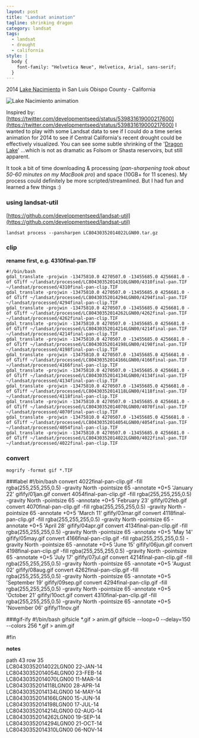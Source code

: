 ```yaml
---
layout: post
title: "Landsat animation"
tagline: shrinking dragon
category: landsat
tags:
  - landsat
  - drought
  - california
style: |
  body {
    font-family: "Helvetica Neue", Helvetica, Arial, sans-serif;
  }
---
```


2014 [Lake Nacimiento](http://www.openstreetmap.org/#map=12/35.7432/-120.9483) in San Luis Obispo County - California

![Lake Nacimiento animation](http://i.imgur.com/s7ukngS.gif)

Inspired by: [https://twitter.com/developmentseed/status/539831619000217600](https://twitter.com/developmentseed/status/539831619000217600) I wanted to play with some Landsat data to see if I could do a time series animation for 2014 to see if Central California's recent drought could be effectively visualized. You can see some subtle shrinking of the '[Dragon Lake](http://en.wikipedia.org/wiki/Lake_Nacimiento)' ...which is not as dramatic as Folsom or Shasta reservoirs, but still apparent.

It took a bit of time downloading & processing (_pan-sharpening took about 50-60 minutes on my MacBook pro_) and space (10GB+ for 11 scenes). My process could definitely be more scripted/streamlined. But I had fun and learned a few things :)

### using landsat-util
[https://github.com/developmentseed/landsat-util](https://github.com/developmentseed/landsat-util)  

	landsat process --pansharpen LC80430352014022LGN00.tar.gz

### clip
**rename first, e.g. 4310final-pan.TIF**  

	#!/bin/bash
	gdal_translate -projwin -13475810.0 4270507.0 -13455685.0 4256681.0 -of GTiff ~/landsat/processed/LC80430352014310LGN00/4310final-pan.TIF ~/landsat/processed/4310final-pan-clip.TIF
	gdal_translate -projwin -13475810.0 4270507.0 -13455685.0 4256681.0 -of GTiff ~/landsat/processed/LC80430352014294LGN00/4294final-pan.TIF ~/landsat/processed/4294final-pan-clip.TIF
	gdal_translate -projwin -13475810.0 4270507.0 -13455685.0 4256681.0 -of GTiff ~/landsat/processed/LC80430352014262LGN00/4262final-pan.TIF ~/landsat/processed/4262final-pan-clip.TIF
	gdal_translate -projwin -13475810.0 4270507.0 -13455685.0 4256681.0 -of GTiff ~/landsat/processed/LC80430352014214LGN00/4214final-pan.TIF ~/landsat/processed/4214final-pan-clip.TIF
	gdal_translate -projwin -13475810.0 4270507.0 -13455685.0 4256681.0 -of GTiff ~/landsat/processed/LC80430352014198LGN00/4198final-pan.TIF ~/landsat/processed/4198final-pan-clip.TIF
	gdal_translate -projwin -13475810.0 4270507.0 -13455685.0 4256681.0 -of GTiff ~/landsat/processed/LC80430352014166LGN00/4166final-pan.TIF ~/landsat/processed/4166final-pan-clip.TIF
	gdal_translate -projwin -13475810.0 4270507.0 -13455685.0 4256681.0 -of GTiff ~/landsat/processed/LC80430352014134LGN00/4134final-pan.TIF ~/landsat/processed/4134final-pan-clip.TIF
	gdal_translate -projwin -13475810.0 4270507.0 -13455685.0 4256681.0 -of GTiff ~/landsat/processed/LC80430352014118LGN00/4118final-pan.TIF ~/landsat/processed/4118final-pan-clip.TIF
	gdal_translate -projwin -13475810.0 4270507.0 -13455685.0 4256681.0 -of GTiff ~/landsat/processed/LC80430352014070LGN00/4070final-pan.TIF ~/landsat/processed/4070final-pan-clip.TIF
	gdal_translate -projwin -13475810.0 4270507.0 -13455685.0 4256681.0 -of GTiff ~/landsat/processed/LC80430352014054LGN00/4054final-pan.TIF ~/landsat/processed/4054final-pan-clip.TIF
	gdal_translate -projwin -13475810.0 4270507.0 -13455685.0 4256681.0 -of GTiff ~/landsat/processed/LC80430352014022LGN00/4022final-pan.TIF ~/landsat/processed/4022final-pan-clip.TIF

### convert
	mogrify -format gif *.TIF

###label
	#!/bin/bash
	convert 4022final-pan-clip.gif -fill rgba\(255,255,255,0.5\) -gravity North -pointsize 65 -annotate +0+5 'January 22' gifify/01jan.gif
	convert 4054final-pan-clip.gif -fill rgba\(255,255,255,0.5\) -gravity North -pointsize 65 -annotate +0+5 'February 23' gifify/02feb.gif
	convert 4070final-pan-clip.gif -fill rgba\(255,255,255,0.5\) -gravity North -pointsize 65 -annotate +0+5 'March 11' gifify/03mar.gif
	convert 4118final-pan-clip.gif -fill rgba\(255,255,255,0.5\) -gravity North -pointsize 65 -annotate +0+5 'April 28' gifify/04apr.gif
	convert 4134final-pan-clip.gif -fill rgba\(255,255,255,0.5\) -gravity North -pointsize 65 -annotate +0+5 'May 14' gifify/05may.gif
	convert 4166final-pan-clip.gif -fill rgba\(255,255,255,0.5\) -gravity North -pointsize 65 -annotate +0+5 'June 15' gifify/06jun.gif
	convert 4198final-pan-clip.gif -fill rgba\(255,255,255,0.5\) -gravity North -pointsize 65 -annotate +0+5 'July 17' gifify/07jul.gif
	convert 4214final-pan-clip.gif -fill rgba\(255,255,255,0.5\) -gravity North -pointsize 65 -annotate +0+5 'August 02' gifify/08aug.gif
	convert 4262final-pan-clip.gif -fill rgba\(255,255,255,0.5\) -gravity North -pointsize 65 -annotate +0+5 'September 19' gifify/09sep.gif
	convert 4294final-pan-clip.gif -fill rgba\(255,255,255,0.5\) -gravity North -pointsize 65 -annotate +0+5 'October 21' gifify/10oct.gif
	convert 4310final-pan-clip.gif -fill rgba\(255,255,255,0.5\) -gravity North -pointsize 65 -annotate +0+5 'November 06' gifify/11nov.gif

###gif-ify
	#!/bin/bash
	gifsicle *.gif > anim.gif
	gifsicle --loop=0 --delay=150 --colors 256 *.gif > anim.gif

#fin

**notes**  

path 43 row 35  
LC80430352014022LGN00 22-JAN-14  
LC80430352014054LGN00 23-FEB-14  
LC80430352014070LGN00 11-MAR-14  
LC80430352014118LGN00 28-APR-14  
LC80430352014134LGN00 14-MAY-14  
LC80430352014166LGN00 15-JUN-14  
LC80430352014198LGN00 17-JUL-14  
LC80430352014214LGN00 02-AUG-14  
LC80430352014262LGN00 19-SEP-14  
LC80430352014294LGN00 21-OCT-14  
LC80430352014310LGN00 06-NOV-14  
